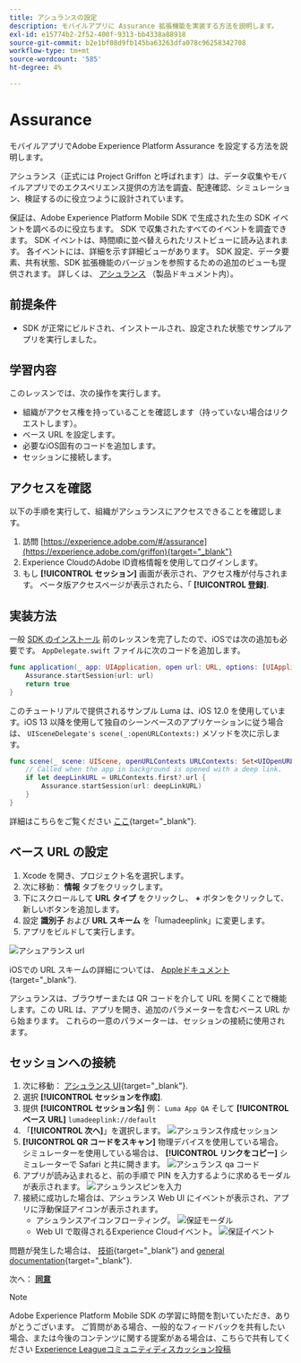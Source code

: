 ```yaml
---
title: アシュランスの設定
description: モバイルアプリに Assurance 拡張機能を実装する方法を説明します。
exl-id: e15774b2-2f52-400f-9313-bb4338a88918
source-git-commit: b2e1bf08d9fb145ba63263dfa078c96258342708
workflow-type: tm+mt
source-wordcount: '585'
ht-degree: 4%

---
```


# Assurance

モバイルアプリでAdobe Experience Platform Assurance を設定する方法を説明します。

アシュランス（正式には Project Griffon と呼ばれます）は、データ収集やモバイルアプリでのエクスペリエンス提供の方法を調査、配達確認、シミュレーション、検証するのに役立つように設計されています。

保証は、Adobe Experience Platform Mobile SDK で生成された生の SDK イベントを調べるのに役立ちます。 SDK で収集されたすべてのイベントを調査できます。 SDK イベントは、時間順に並べ替えられたリストビューに読み込まれます。 各イベントには、詳細を示す詳細ビューがあります。 SDK 設定、データ要素、共有状態、SDK 拡張機能のバージョンを参照するための追加のビューも提供されます。 詳しくは、 [アシュランス](https://experienceleague.adobe.com/docs/experience-platform/assurance/home.html?lang=ja) （製品ドキュメント内）。


## 前提条件

* SDK が正常にビルドされ、インストールされ、設定された状態でサンプルアプリを実行しました。

## 学習内容

このレッスンでは、次の操作を実行します。

* 組織がアクセス権を持っていることを確認します（持っていない場合はリクエストします）。
* ベース URL を設定します。
* 必要なiOS固有のコードを追加します。
* セッションに接続します。

## アクセスを確認

以下の手順を実行して、組織がアシュランスにアクセスできることを確認します。

1. 訪問 [https://experience.adobe.com/#/assurance](https://experience.adobe.com/griffon){target="_blank"}
1. Experience CloudのAdobe ID資格情報を使用してログインします。
1. もし **[!UICONTROL セッション]** 画面が表示され、アクセス権が付与されます。 ベータ版アクセスページが表示されたら、「 **[!UICONTROL 登録]**.

## 実装方法

一般 [SDK のインストール](install-sdks.md) 前のレッスンを完了したので、iOSでは次の追加も必要です。 `AppDelegate.swift` ファイルに次のコードを追加します。

```swift
func application(_ app: UIApplication, open url: URL, options: [UIApplication.OpenURLOptionsKey: Any] = [:]) -> Bool {
    Assurance.startSession(url: url)
    return true
}
```

このチュートリアルで提供されるサンプル Luma は、iOS 12.0 を使用しています。iOS 13 以降を使用して独自のシーンベースのアプリケーションに従う場合は、 `UISceneDelegate's scene(_:openURLContexts:)` メソッドを次に示します。

```swift
func scene(_ scene: UIScene, openURLContexts URLContexts: Set<UIOpenURLContext>) {
    // Called when the app in background is opened with a deep link.
    if let deepLinkURL = URLContexts.first?.url {
        Assurance.startSession(url: deepLinkURL)
    }
}
```

詳細はこちらをご覧ください [ここ](https://developer.adobe.com/client-sdks/documentation/platform-assurance-sdk/api-reference/){target="_blank"}.

## ベース URL の設定

1. Xcode を開き、プロジェクト名を選択します。
1. 次に移動： **情報** タブをクリックします。
1. 下にスクロールして **URL タイプ** をクリックし、 **+** ボタンをクリックして、新しいボタンを追加します。
1. 設定 **識別子** および **URL スキーム** を「lumadeeplink」に変更します。
1. アプリをビルドして実行します。

![アシュアランス url](assets/mobile-assurance-url-type.png)

iOSでの URL スキームの詳細については、 [Appleドキュメント](https://developer.apple.com/documentation/xcode/defining-a-custom-url-scheme-for-your-app){target="_blank"}.

アシュランスは、ブラウザーまたは QR コードを介して URL を開くことで機能します。この URL は、アプリを開き、追加のパラメーターを含むベース URL から始まります。 これらの一意のパラメーターは、セッションの接続に使用されます。

## セッションへの接続

1. 次に移動： [アシュランス UI](https://experience.adobe.com/griffon){target="_blank"}.
1. 選択 **[!UICONTROL セッションを作成]**.
1. 提供 **[!UICONTROL セッション名]** 例： `Luma App QA` そして **[!UICONTROL ベース URL]** `lumadeeplink://default`
1. 「**[!UICONTROL 次へ]**」を選択します。
   ![アシュランス作成セッション](assets/mobile-assurance-create-session.png)
1. **[!UICONTROL QR コードをスキャン]** 物理デバイスを使用している場合。 シミュレーターを使用している場合は、 **[!UICONTROL リンクをコピー]** シミュレーターで Safari と共に開きます。
   ![アシュランス qa コード](assets/mobile-assurance-qr-code.png)
1. アプリが読み込まれると、前の手順で PIN を入力するように求めるモーダルが表示されます。
   ![アシュランスピンを入力](assets/mobile-assurance-enter-pin.png)
1. 接続に成功した場合は、アシュランス Web UI にイベントが表示され、アプリに浮動保証アイコンが表示されます。
   * アシュランスアイコンフローティング。
      ![保証モーダル](assets/mobile-assurance-modal.png)
   * Web UI で取得されるExperience Cloudイベント。
      ![保証イベント](assets/mobile-assurance-events.png)

問題が発生した場合は、 [技術](https://developer.adobe.com/client-sdks/documentation/platform-assurance-sdk/){target="_blank"} and [general documentation](https://experienceleague.adobe.com/docs/experience-platform/assurance/home.html?lang=ja){target="_blank"}.

次へ： **[同意](consent.md)**

>[!NOTE]
>
>Adobe Experience Platform Mobile SDK の学習に時間を割いていただき、ありがとうございます。 ご質問がある場合、一般的なフィードバックを共有したい場合、または今後のコンテンツに関する提案がある場合は、こちらで共有してください [Experience Leagueコミュニティディスカッション投稿](https://experienceleaguecommunities.adobe.com/t5/adobe-experience-platform-launch/tutorial-discussion-implement-adobe-experience-cloud-in-mobile/td-p/443796)

